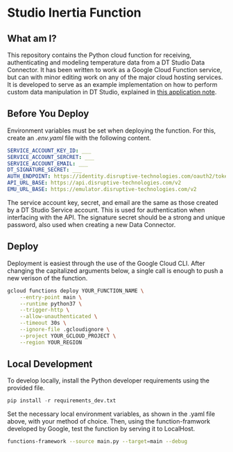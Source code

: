 # Studio Inertia Function
## What am I?
This repository contains the Python cloud function for receiving, authenticating and modeling temperature data from a DT Studio Data Connector. It has been written to work as a Google Cloud Function service, but can with minor editing work on any of the major cloud hosting services. It is developed to serve as an example implementation on how to perform custom data manipulation in DT Studio, explained in [this application note](https://www.disruptive-technologies.com/).

## Before You Deploy
Environment variables must be set when deploying the function. For this, create an *.env.yaml* file with the following content.
```yaml
SERVICE_ACCOUNT_KEY_ID: ___
SERVICE_ACCOUNT_SERCRET: ___
SERVICE_ACCOUNT_EMAIL: ___
DT_SIGNATURE_SECRET: ___
AUTH_ENDPOINT: https://identity.disruptive-technologies.com/oauth2/token
API_URL_BASE: https://api.disruptive-technologies.com/v2
EMU_URL_BASE: https://emulator.disruptive-technologies.com/v2
```
The service account key, secret, and email are the same as those created by a DT Studio Service account. This is used for authentication when interfacing with the API. The signature secret should be a strong and unique password, also used when creating a new Data Connector.

## Deploy
Deployment is easiest through the use of the Google Cloud CLI. After changing the capitalized arguments below, a single call is enough to push a new verison of the function.
```bash
gcloud functions deploy YOUR_FUNCTION_NAME \
    --entry-point main \
    --runtime python37 \
    --trigger-http \
    --allow-unauthenticated \
    --timeout 30s \
    --ignore-file .gcloudignore \
    --project YOUR_GCLOUD_PROJECT \
    --region YOUR_REGION
```

## Local Development
To develop locally, install the Python developer requirements using the provided file.
```python
pip install -r requirements_dev.txt
```
Set the necessary local environment variables, as shown in the .yaml file above, with your method of choice. Then, using the function-framwork developed by Google, test the function by serving it to LocalHost.
```bash
functions-framework --source main.py --target=main --debug
```

